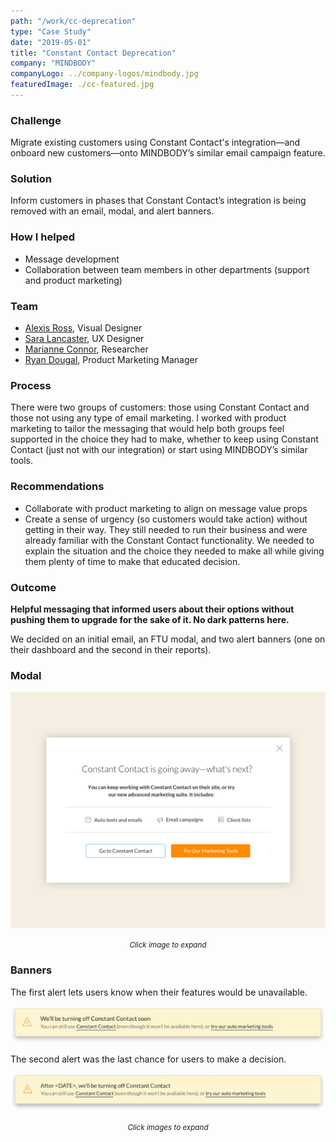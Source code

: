 ```yaml
---
path: "/work/cc-deprecation"
type: "Case Study"
date: "2019-05-01"
title: "Constant Contact Deprecation"
company: "MINDBODY"
companyLogo: ../company-logos/mindbody.jpg
featuredImage: ./cc-featured.jpg
---
```


### Challenge

Migrate existing customers using Constant Contact's integration—and onboard new customers—onto MINDBODY’s similar email campaign feature.

### Solution

Inform customers in phases that Constant Contact’s integration is being removed with an email, modal, and alert banners.

### How I helped

- Message development
- Collaboration between team members in other departments (support and product marketing)

### Team

- <a href="https://www.linkedin.com/in/alexis-elan-ross/" rel="noopener noreferrer" target="_blank">Alexis Ross</a>, Visual Designer
- <a href="https://www.linkedin.com/in/heysaralancaster/" rel="noopener noreferrer" target="_blank">Sara Lancaster</a>, UX Designer
- <a href="https://www.linkedin.com/in/marianneconner/" rel="noopener noreferrer" target="_blank">Marianne Connor</a>, Researcher
- <a href="https://www.linkedin.com/in/rmdougal/" rel="noopener noreferrer" target="_blank">Ryan Dougal</a>, Product Marketing Manager

### Process

There were two groups of customers: those using Constant Contact and those not using any type of email marketing. I worked with product marketing to tailor the messaging that would help both groups feel supported in the choice they had to make, whether to keep using Constant Contact (just not with our integration) or start using MINDBODY’s similar tools.

### Recommendations

- Collaborate with product marketing to align on message value props
- Create a sense of urgency (so customers would take action) without getting in their way. They still needed to run their business and were already familiar with the Constant Contact functionality. We needed to explain the situation and the choice they needed to make all while giving them plenty of time to make that educated decision.

### Outcome

**Helpful messaging that informed users about their options without pushing them to upgrade for the sake of it. No dark patterns here.**

We decided on an initial email, an FTU modal, and two alert banners (one on their dashboard and the second in their reports).

### Modal

![Constant Contact deprecation modal](cc-modal.png)

<center><small><em>Click image to expand</em></small></center>

### Banners

The first alert lets users know when their features would be unavailable.

![The first alert lets users know when their features would be unavailable.](cc-unavailable.png)

The second alert was the last chance for users to make a decision.

![The second alert was the last chance for users to make a decision.](cc-decision.png)

<center><small><em>Click images to expand</em></small></center>
